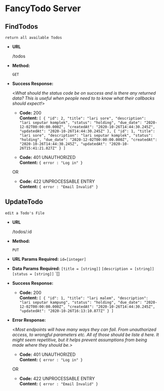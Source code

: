 # FancyTodo Server

**FindTodos**
----
    return all available Todos

* **URL**

  /todos

* **Method:**
  
    `GET`
  

* **Success Response:**
  
  <_What should the status code be on success and is there any returned data? This is useful when people need to to know what their callbacks should expect!_>

  * **Code:** 200 <br />
    **Content:** `[
    {
        "id": 2,
        "title": "lari sore",
        "description": "lari seputar komplek",
        "status": "holding",
        "due_date": "2020-12-02T00:00:00.000Z",
        "createdAt": "2020-10-26T14:44:30.245Z",
        "updatedAt": "2020-10-26T14:44:30.245Z"
    },
    {
        "id": 1,
        "title": "lari sore",
        "description": "lari seputar komplek",
        "status": "holding",
        "due_date": "2020-12-02T00:00:00.000Z",
        "createdAt": "2020-10-26T14:44:30.245Z",
        "updatedAt": "2020-10-26T15:41:21.827Z"
    }
]`

  * **Code:** 401 UNAUTHORIZED <br />
    **Content:** `{ error : "Log in" }`

  OR

  * **Code:** 422 UNPROCESSABLE ENTRY <br />
    **Content:** `{ error : "Email Invalid" }`


**UpdateTodo**
----
    edit a Todo's File

* **URL**

  /todos/:id

* **Method:**
  
    `PUT`
* **URL Params**
    **Required:**
    `id=[integer]`
  
* **Data Params**
    **Required:**
    `[title = [string]]`
    `[description = [string]]`
    `[status = [string]]`
    ´[]
  

* **Success Response:**
  
  * **Code:** 200 <br />
    **Content:** `[
  {
    "id": 1,
    "title": "lari malem",
    "description": "lari seputar kampung",
    "status": "holding",
    "due_date": "2020-12-02T00:00:00.000Z",
    "createdAt": "2020-10-26T14:44:30.245Z",
    "updatedAt": "2020-10-26T16:13:10.877Z"
}
]`
 
* **Error Response:**

  <_Most endpoints will have many ways they can fail. From unauthorized access, to wrongful parameters etc. All of those should be liste d here. It might seem repetitive, but it helps prevent assumptions from being made where they should be._>

  * **Code:** 401 UNAUTHORIZED <br />
    **Content:** `{ error : "Log in" }`

  OR

  * **Code:** 422 UNPROCESSABLE ENTRY <br />
    **Content:** `{ error : "Email Invalid" }`

